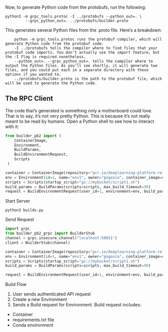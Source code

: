 
Now, to generate Python code from the protobufs, run the following:

```commandline
python3 -m grpc_tools.protoc -I ../protobufs --python_out=. \
         --grpc_python_out=. ../protobufs/builder.proto
```

This generates several Python files from the .proto file. Here’s a breakdown:

```commandline
    python -m grpc_tools.protoc runs the protobuf compiler, which will generate Python code from the protobuf code.
    -I ../protobufs tells the compiler where to find files that your protobuf code imports. You don’t actually use the import feature, but the -I flag is required nonetheless.
    --python_out=. --grpc_python_out=. tells the compiler where to output the Python files. As you’ll see shortly, it will generate two files, and you could put each in a separate directory with these options if you wanted to.
    ../protobufs/builder.proto is the path to the protobuf file, which will be used to generate the Python code.
```


## The RPC Client
The code that’s generated is something only a motherboard could love. That is to say, it’s not very pretty Python. This is because it’s not really meant to be read by humans. Open a Python shell to see how to interact with it:


```python
from builder_pb2 import (
    ContainerImage, 
    Environment, 
    BuildParams, 
    BuildEnvironmentRequest, 
    Scripts
 )

container = ContainerImage(repository="gcr.io/deeplearning-platform-release/tf-cpu", tag="latest")
env = Environment(id=1, name="env1", owner="gogasca", container_image=container)
scripts = Scripts(startup_script="gs://mybucket/script1.sh") 
build_params = BuildParams(scripts=scripts, max_build_timeout=90)
request = BuildEnvironmentRequest(user_id=1, environment=env, build_params=build_params)
```

Start Server

```commandline
python3 builds.py
```

Send Request

```python
import grpc
from builder_pb2_grpc import BuilderStub
channel = grpc.insecure_channel("localhost:50051")
client = BuilderStub(channel)

container = ContainerImage(repository="gcr.io/deeplearning-platform-release/tf-cpu", tag="latest")
env = Environment(id=1, name="env1", owner="gogasca", container_image=container)
scripts = Scripts(startup_script="gs://mybucket/script1.sh") 
build_params = BuildParams(scripts=scripts, max_build_timeout=90)

request = BuildEnvironmentRequest(user_id=1, environment=env, build_params=build_params)
```

Build Flow

1. User sends authenticated API request
2. Create a new Environment
3. Sends a Build request for Environment. Build request includes:
 - Container
 - requirements.txt file
 - Conda environment
